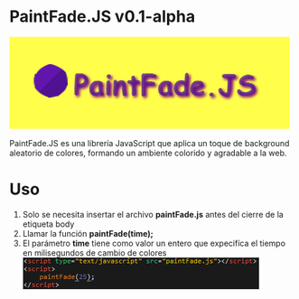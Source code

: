 # PaintFade.JS v0.1-alpha

<img src="https://github.com/Server1567/PaintFade.JS/blob/master/img/logo.png" />

PaintFade.JS es una librería JavaScript que aplica un toque de background aleatorio de colores, formando un ambiente colorido y agradable a la web.

# Uso

<ol>
	<li>Solo se necesita insertar el archivo <strong>paintFade.js</strong> antes del cierre de la etiqueta body</li>
	<li>Llamar la función <strong>paintFade(time);</strong></li>
	<li>El parámetro <strong>time</strong> tiene como valor un entero que expecifíca el tiempo en milisegundos de cambio de colores</li>
	<img src="https://github.com/Server1567/PaintFade.JS/blob/master/img/capture.png" />
</ol>

